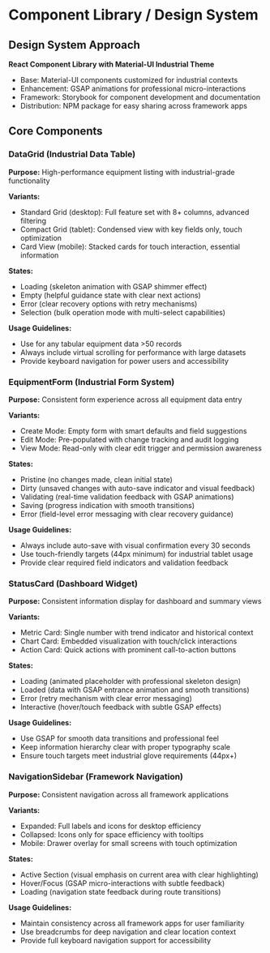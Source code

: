 # Component Library / Design System

## Design System Approach

**React Component Library with Material-UI Industrial Theme**

- Base: Material-UI components customized for industrial contexts
- Enhancement: GSAP animations for professional micro-interactions
- Framework: Storybook for component development and documentation
- Distribution: NPM package for easy sharing across framework apps

## Core Components

### DataGrid (Industrial Data Table)

**Purpose:** High-performance equipment listing with industrial-grade functionality

**Variants:**

- Standard Grid (desktop): Full feature set with 8+ columns, advanced filtering
- Compact Grid (tablet): Condensed view with key fields only, touch optimization
- Card View (mobile): Stacked cards for touch interaction, essential information

**States:**

- Loading (skeleton animation with GSAP shimmer effect)
- Empty (helpful guidance state with clear next actions)
- Error (clear recovery options with retry mechanisms)
- Selection (bulk operation mode with multi-select capabilities)

**Usage Guidelines:**

- Use for any tabular equipment data >50 records
- Always include virtual scrolling for performance with large datasets
- Provide keyboard navigation for power users and accessibility

### EquipmentForm (Industrial Form System)

**Purpose:** Consistent form experience across all equipment data entry

**Variants:**

- Create Mode: Empty form with smart defaults and field suggestions
- Edit Mode: Pre-populated with change tracking and audit logging
- View Mode: Read-only with clear edit trigger and permission awareness

**States:**

- Pristine (no changes made, clean initial state)
- Dirty (unsaved changes with auto-save indicator and visual feedback)
- Validating (real-time validation feedback with GSAP animations)
- Saving (progress indication with smooth transitions)
- Error (field-level error messaging with clear recovery guidance)

**Usage Guidelines:**

- Always include auto-save with visual confirmation every 30 seconds
- Use touch-friendly targets (44px minimum) for industrial tablet usage
- Provide clear required field indicators and validation feedback

### StatusCard (Dashboard Widget)

**Purpose:** Consistent information display for dashboard and summary views

**Variants:**

- Metric Card: Single number with trend indicator and historical context
- Chart Card: Embedded visualization with touch/click interactions
- Action Card: Quick actions with prominent call-to-action buttons

**States:**

- Loading (animated placeholder with professional skeleton design)
- Loaded (data with GSAP entrance animation and smooth transitions)
- Error (retry mechanism with clear error messaging)
- Interactive (hover/touch feedback with subtle GSAP effects)

**Usage Guidelines:**

- Use GSAP for smooth data transitions and professional feel
- Keep information hierarchy clear with proper typography scale
- Ensure touch targets meet industrial glove requirements (44px+)

### NavigationSidebar (Framework Navigation)

**Purpose:** Consistent navigation across all framework applications

**Variants:**

- Expanded: Full labels and icons for desktop efficiency
- Collapsed: Icons only for space efficiency with tooltips
- Mobile: Drawer overlay for small screens with touch optimization

**States:**

- Active Section (visual emphasis on current area with clear highlighting)
- Hover/Focus (GSAP micro-interactions with subtle feedback)
- Loading (navigation state feedback during route transitions)

**Usage Guidelines:**

- Maintain consistency across all framework apps for user familiarity
- Use breadcrumbs for deep navigation and clear location context
- Provide full keyboard navigation support for accessibility
